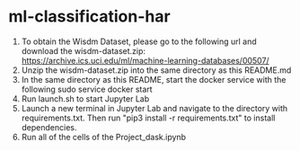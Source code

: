 # ml-classification-har
1) To obtain the Wisdm Dataset, please go to the following url and download the wisdm-dataset.zip: https://archive.ics.uci.edu/ml/machine-learning-databases/00507/
2) Unzip the wisdm-dataset.zip into the same directory as this README.md
3) In the same directory as this README, start the docker service with the following
    sudo service docker start
4) Run launch.sh to start Jupyter Lab
5) Launch a new terminal in Jupyter Lab and navigate to the directory with requirements.txt. Then run "pip3 install -r requirements.txt" to install dependencies.
6) Run all of the cells of the Project_dask.ipynb